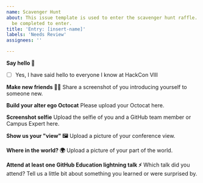 ```yaml
---
name: Scavenger Hunt
about: This issue template is used to enter the scavenger hunt raffle. All tasks must
  be completed to enter.
title: 'Entry: [insert-name]'
labels: 'Needs Review'
assignees: ''

---
```


**Say hello 👋**
- [ ] Yes, I have said hello to everyone I know at HackCon VIII

**Make new friends 👯‍♀️**
Share a screenshot of you introducing yourself to someone new.

**Build your alter ego Octocat**
Please upload your Octocat here.

**Screenshot selfie**
Upload the selfie of you and a GitHub team member or Campus Expert here.

**Show us your "view" 🖼**
Upload a picture of your conference view.

**Where in the world? 🌍**
Upload a picture of your part of the world.

**Attend at least one GitHub Education lightning talk ⚡️**
Which talk did you attend?
Tell us a little bit about something you learned or were surprised by.
